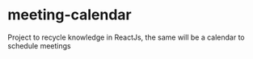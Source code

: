 # meeting-calendar
Project to recycle knowledge in ReactJs, the same will be a calendar to schedule meetings
